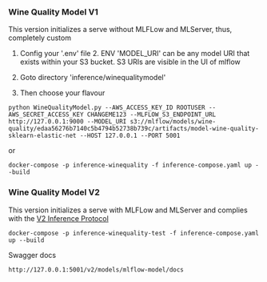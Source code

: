 ### Wine Quality Model V1

This version initializes a serve without MLFLow and MLServer, thus, completely custom

1. Config your '.env' file
    2. ENV 'MODEL_URI' can be any model URI that exists within your S3 bucket. S3 URIs are visible in the UI of mlflow

2. Goto directory 'inference/winequalitymodel'
3. Then choose your flavour

```commandline
python WineQualityModel.py --AWS_ACCESS_KEY_ID ROOTUSER --AWS_SECRET_ACCESS_KEY CHANGEME123 --MLFLOW_S3_ENDPOINT_URL http://127.0.0.1:9000 --MODEL_URI s3://mlflow/models/wine-quality/edaa56276b7140c5b4794b52738b739c/artifacts/model-wine-quality-sklearn-elastic-net --HOST 127.0.0.1 --PORT 5001 
```

or

```commandline 
docker-compose -p inference-winequality -f inference-compose.yaml up --build
```

### Wine Quality Model V2

This version initializes a serve with MLFLow and MLServer and complies with
the [V2 Inference Protocol](https://docs.seldon.io/projects/seldon-core/en/latest/reference/apis/v2-protocol.html)

```commandline
docker-compose -p inference-winequality-test -f inference-compose.yaml up --build
```

Swagger docs

```http request
http://127.0.0.1:5001/v2/models/mlflow-model/docs
```